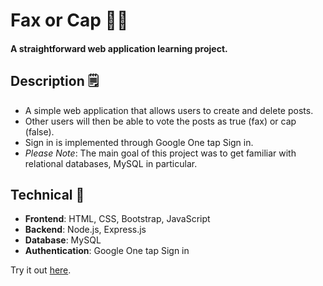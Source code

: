# Fax or Cap 🧢❌

#### A straightforward web application learning project.

## Description 🗒️

- A simple web application that allows users to create and delete posts.
- Other users will then be able to vote the posts as true (fax) or cap (false).
- Sign in is implemented through Google One tap Sign in.
- _Please Note_: The main goal of this project was to get familiar with relational databases, MySQL in particular.

## Technical 🔧

- **Frontend**: HTML, CSS, Bootstrap, JavaScript
- **Backend**: Node.js, Express.js
- **Database**: MySQL
- **Authentication**: Google One tap Sign in

Try it out [here](https://test.joonaslindroos.com/).